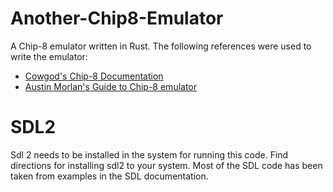 # Another-Chip8-Emulator
A Chip-8 emulator written in Rust. The following references were used to write the emulator: 

* [Cowgod's Chip-8 Documentation](http://devernay.free.fr/hacks/chip8/C8TECH10.HTM)
* [Austin Morlan's Guide to Chip-8 emulator](https://austinmorlan.com/posts/chip8_emulator/)

# SDL2 
Sdl 2 needs to be installed in the system for running this code. Find directions for installing sdl2 to your system. 
Most of the SDL code has been taken from examples in the SDL documentation. 

